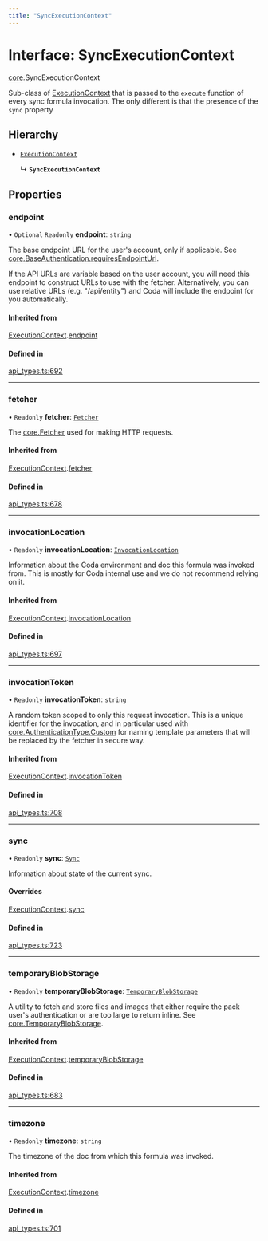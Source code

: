 ```yaml
---
title: "SyncExecutionContext"
---
```

# Interface: SyncExecutionContext

[core](../modules/core.md).SyncExecutionContext

Sub-class of [ExecutionContext](core.ExecutionContext.md) that is passed to the `execute` function of every
sync formula invocation. The only different is that the presence of the `sync` property

## Hierarchy

- [`ExecutionContext`](core.ExecutionContext.md)

  ↳ **`SyncExecutionContext`**

## Properties

### endpoint

• `Optional` `Readonly` **endpoint**: `string`

The base endpoint URL for the user's account, only if applicable. See
[core.BaseAuthentication.requiresEndpointUrl](core.BaseAuthentication.md#requiresendpointurl).

If the API URLs are variable based on the user account, you will need this endpoint
to construct URLs to use with the fetcher. Alternatively, you can use relative URLs
(e.g. "/api/entity") and Coda will include the endpoint for you automatically.

#### Inherited from

[ExecutionContext](core.ExecutionContext.md).[endpoint](core.ExecutionContext.md#endpoint)

#### Defined in

[api_types.ts:692](https://github.com/coda/packs-sdk/blob/main/api_types.ts#L692)

___

### fetcher

• `Readonly` **fetcher**: [`Fetcher`](core.Fetcher.md)

The [core.Fetcher](core.Fetcher.md) used for making HTTP requests.

#### Inherited from

[ExecutionContext](core.ExecutionContext.md).[fetcher](core.ExecutionContext.md#fetcher)

#### Defined in

[api_types.ts:678](https://github.com/coda/packs-sdk/blob/main/api_types.ts#L678)

___

### invocationLocation

• `Readonly` **invocationLocation**: [`InvocationLocation`](core.InvocationLocation.md)

Information about the Coda environment and doc this formula was invoked from.
This is mostly for Coda internal use and we do not recommend relying on it.

#### Inherited from

[ExecutionContext](core.ExecutionContext.md).[invocationLocation](core.ExecutionContext.md#invocationlocation)

#### Defined in

[api_types.ts:697](https://github.com/coda/packs-sdk/blob/main/api_types.ts#L697)

___

### invocationToken

• `Readonly` **invocationToken**: `string`

A random token scoped to only this request invocation.
This is a unique identifier for the invocation, and in particular used with
[core.AuthenticationType.Custom](../enums/core.AuthenticationType.md#custom) for naming template parameters that will be
replaced by the fetcher in secure way.

#### Inherited from

[ExecutionContext](core.ExecutionContext.md).[invocationToken](core.ExecutionContext.md#invocationtoken)

#### Defined in

[api_types.ts:708](https://github.com/coda/packs-sdk/blob/main/api_types.ts#L708)

___

### sync

• `Readonly` **sync**: [`Sync`](core.Sync.md)

Information about state of the current sync.

#### Overrides

[ExecutionContext](core.ExecutionContext.md).[sync](core.ExecutionContext.md#sync)

#### Defined in

[api_types.ts:723](https://github.com/coda/packs-sdk/blob/main/api_types.ts#L723)

___

### temporaryBlobStorage

• `Readonly` **temporaryBlobStorage**: [`TemporaryBlobStorage`](core.TemporaryBlobStorage.md)

A utility to fetch and store files and images that either require the pack user's authentication
or are too large to return inline. See [core.TemporaryBlobStorage](core.TemporaryBlobStorage.md).

#### Inherited from

[ExecutionContext](core.ExecutionContext.md).[temporaryBlobStorage](core.ExecutionContext.md#temporaryblobstorage)

#### Defined in

[api_types.ts:683](https://github.com/coda/packs-sdk/blob/main/api_types.ts#L683)

___

### timezone

• `Readonly` **timezone**: `string`

The timezone of the doc from which this formula was invoked.

#### Inherited from

[ExecutionContext](core.ExecutionContext.md).[timezone](core.ExecutionContext.md#timezone)

#### Defined in

[api_types.ts:701](https://github.com/coda/packs-sdk/blob/main/api_types.ts#L701)
